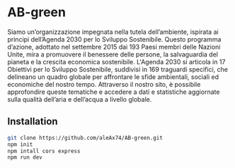 # AB-green
Siamo un’organizzazione impegnata nella tutela dell’ambiente, ispirata ai principi dell’Agenda 2030 per lo Sviluppo Sostenibile. Questo programma d’azione, adottato nel settembre 2015 dai 193 Paesi membri delle Nazioni Unite, mira a promuovere il benessere delle persone, la salvaguardia del pianeta e la crescita economica sostenibile. L'Agenda 2030 si articola in 17 Obiettivi per lo Sviluppo Sostenibile, suddivisi in 169 traguardi specifici, che delineano un quadro globale per affrontare le sfide ambientali, sociali ed economiche del nostro tempo. Attraverso il nostro sito, è possibile approfondire queste tematiche e accedere a dati e statistiche aggiornate sulla qualità dell’aria e dell’acqua a livello globale.

## Installation

```bash
git clone https://github.com/aleAx74/AB-green.git
npm init
npm intall cors express
npm run dev
```
